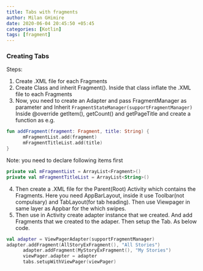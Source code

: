 ```yaml
---
title: Tabs with fragments
author: Milan GHimire
date: 2020-06-04 20:45:50 +05:45
categories: [Kotlin]
tags: [fragment]
---
```



### Creating Tabs
Steps:
1. Create .XML file for each Fragments
2. Create Class and inherit Fragment(). Inside that class inflate the .XML file to each Fragments
3. Now, you need to create an Adapter and pass FragmentManager as parameter and Inherit `FragmentStateManager(supportFragmentManager)` Inside @override getItem(), getCount() and getPageTitle and create a function as e.g. 

```kotlin
fun addFragment(fragment: Fragment, title: String) {
      mFragmentList.add(fragment)
      mFragmentTitleList.add(title)
}
```
Note: you need to declare following items first

```kotlin
private val mFragmentList = ArrayList<Fragment>()
private val mFragmentTitleList = ArrayList<String>()
```
4. Then create a .XML file for the Parent(Root) Activity which contains the Fragments. Here you need AppBarLayout, inside it use Toolbar(not compulsary) and TabLayout(for tab heading). Then use Viewpager in same layer as Appbar for the which swipes. 
5. Then use in Activity create adapter instance that we created. And add Fragments that we created to the adaper. Then setup the Tab. As below code.

```kotlin
val adapter = ViewPagerAdapter(supportFragmentManager)
adapter.addFragment(AllStoryExFragment(), "All Stories")
      adapter.addFragment(MyStoryExFragment(), "My Stories")
      viewPager.adapter = adapter
      tabs.setupWithViewPager(viewPager)
```

